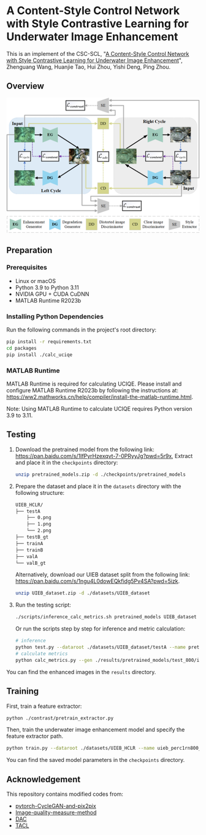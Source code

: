 # A Content-Style Control Network with Style Contrastive Learning for Underwater Image Enhancement

This is an implement of the CSC-SCL, "[A  Content-Style Control Network with Style Contrastive Learning for Underwater Image  Enhancement](https://link.springer.com/article/10.1007/s00530-024-01642-z?utm_source=rct_congratemailt&utm_medium=email&utm_campaign=nonoa_20250109&utm_content=10.1007%2Fs00530-024-01642-z "link to the paper")", Zhenguang Wang, Huanjie Tao, Hui Zhou,  Yishi Deng, Ping Zhou.

## Overview



<img src=".\Overview.png" alt="Overview" style="zoom: 60%;" />

## Preparation

### Prerequisites

- Linux or macOS
- Python 3.9 to Python 3.11
- NVIDIA GPU + CUDA CuDNN
- MATLAB Runtime R2023b

### Installing Python Dependencies

Run the following commands in the project's root directory:

````bash
pip install -r requirements.txt
cd packages
pip install ./calc_uciqe
````

### MATLAB Runtime

MATLAB Runtime is required for calculating UCIQE. Please install and configure MATLAB Runtime R2023b by following the instructions at: https://ww2.mathworks.cn/help/compiler/install-the-matlab-runtime.html.

Note: Using MATLAB Runtime to calculate UCIQE requires Python version 3.9 to 3.11.

## Testing

1. Download the pretrained model from the following link: https://pan.baidu.com/s/1IfPyrHzexqvt-7-0PRyyJg?pwd=5r9x, Extract and place it in the `checkpoints` directory:
   
   ```bash
   unzip pretrained_models.zip -d ./checkpoints/pretrained_models
   ```
   
2. Prepare the dataset and place it in the `datasets` directory with the following structure:
   ```bash
   UIEB_HCLR/
   ├── testA
       ├── 0.png
       ├── 1.png
       └── 2.png
   ├── testB_gt
   ├── trainA
   ├── trainB
   ├── valA
   └── valB_gt
   ```

   Alternatively, download our UIEB dataset split from the following link: https://pan.baidu.com/s/1ngu4L0dowEQkfidg5Pv4SA?pwd=5izk.

   ```bash
   unzip UIEB_dataset.zip -d ./datasets/UIEB_dataset
   ```

3. Run the testing script:
   ```bash
   ./scripts/inference_calc_metrics.sh pretrained_models UIEB_dataset
   ```

   Or run the scripts step by step for inference and metric calculation:
   
   ```bash
   # inference
   python test.py --dataroot ./datasets/UIEB_dataset/testA --name pretrained_models --model test --load_size 256 --preprocess resize --dataset_mode single --model_suffix _A --no_dropout --epoch 800 --results_dir ./results --netG 'resnet_9blocks_cc_up_sc' --gpu_ids 0
   # calculate metrics
   python calc_metrics.py --gen ./results/pretrained_models/test_800/images --gt ./datasets/UIEB_dataset/testB_gt --single
   ```

You can find the enhanced images in the `results` directory.

## Training

First, train a feature extractor:

```bash
python ./contrast/pretrain_extractor.py
```

Then, train the underwater image enhancement model and specify the feature extractor path.

```bash
python train.py --dataroot ./datasets/UIEB_HCLR --name uieb_perc1rn800_cont1e800_cc_bn_up_sc_aug_800 --model cycle_gan --netG resnet_9blocks_cc_up_sc --has_perc --has_cont --cont extractor --extr_path "./checkpoints/type_extractor/uieb_cc_sc_400/400_net_E.pth" --load_size 256 --preprocess augmentation --n_epochs 300 --n_epochs_decay 500 --save_epoch_freq 50 --batch_size 2 --gpu_ids 0
```

You can find the saved model parameters in the `checkpoints` directory.

## Acknowledgement

This repository contains modified codes from:

* [pytorch-CycleGAN-and-pix2pix](https://github.com/junyanz/pytorch-CycleGAN-and-pix2pix)
* [Image-quality-measure-method](https://github.com/Owen718/Image-quality-measure-method)
* [DAC](https://github.com/sangrokleeeeee/DAC)
* [TACL](https://github.com/Jzy2017/TACL)
